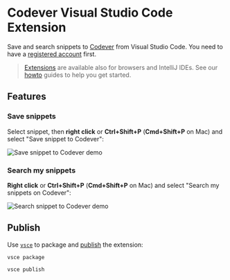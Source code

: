 # Codever Visual Studio Code Extension

Save and search snippets to [Codever](https://www.codever.dev) from Visual Studio Code. You need to have a 
[registered account](https://www.codever.dev/register) first.

> [Extensions](https://www.codever.dev/howto) are available also for browsers and IntelliJ IDEs. See our [howto](https://www.codever.dev/howto) guides
> to help you get started.

## Features

### Save snippets

Select snippet, then **right click** or **Ctrl+Shift+P** (**Cmd+Shift+P** on Mac) and select "Save snippet to Codever":

![Save snippet to Codever demo](https://i.ibb.co/hZS8vzx/codever-vscode-extension-save-snippet-800x457.gif)

### Search my snippets

**Right click** or **Ctrl+Shift+P** (**Cmd+Shift+P** on Mac) and select "Search my snippets on Codever":

![Search snippet to Codever demo](https://i.ibb.co/PTyNfGT/codever-vscode-extension-search-snippet-800x457.gif)

## Publish

Use [`vsce`](https://vscode-docs.readthedocs.io/en/latest/tools/vscecli/) to package and [publish](https://code.visualstudio.com/api/working-with-extensions/publishing-extension) the extension:

```shell
vsce package
```

```shell
vsce publish
```